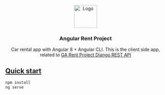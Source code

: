 
<p align="center">
  <a href="https://angular.io/">
    <img src="https://www.angularexampleapp.com/assets/images/angular.svg" alt="Logo" width=72 height=72>
  </a>

  <h3 align="center">Angular Rent Project</h3>

  <p align="center">
    Car rental app with Angular 8 + Angular CLI. This is the client side app, related to <a href="https://github.com/Arihtev/DiplomaBE">GA Rent Project Django REST API</a>
    <a href="https://github.com/Ismaestro/angular8-example-app/issues/new">
  </p>
</p>

## Quick start

 ```bash
 npm install
 ng serve
 ```